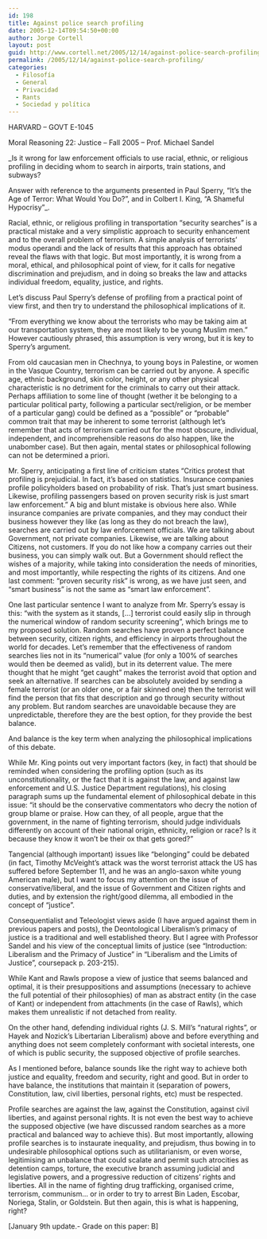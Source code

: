 ```yaml
---
id: 198
title: Against police search profiling
date: 2005-12-14T09:54:50+00:00
author: Jorge Cortell
layout: post
guid: http://www.cortell.net/2005/12/14/against-police-search-profiling/
permalink: /2005/12/14/against-police-search-profiling/
categories:
  - Filosofí­a
  - General
  - Privacidad
  - Rants
  - Sociedad y polí­tica
---
```

HARVARD &#8211; GOVT E-1045
  
Moral Reasoning 22: Justice &#8211; Fall 2005 &#8211; Prof. Michael Sandel

_Is it wrong for law enforcement officials to use racial, ethnic, or religious profiling in deciding whom to search in airports, train stations, and subways?
  
Answer with reference to the arguments presented in Paul Sperry, &#8220;It&#8217;s the Age of Terror: What Would You Do?&#8221;, and in Colbert I. King, &#8220;A Shameful Hypocrisy&#8221;_.

Racial, ethnic, or religious profiling in transportation &#8220;security searches&#8221; is a practical mistake and a very simplistic approach to security enhancement and to the overall problem of terrorism. A simple analysis of terrorists&#8217; modus operandi and the lack of results that this approach has obtained reveal the flaws with that logic. But most importantly, it is wrong from a moral, ethical, and philosophical point of view, for it calls for negative discrimination and prejudism, and in doing so breaks the law and attacks individual freedom, equality, justice, and rights.

Let&#8217;s discuss Paul Sperry&#8217;s defense of profiling from a practical point of view first, and then try to understand the philosophical implications of it.

&#8220;From everything we know about the terrorists who may be taking aim at our transportation system, they are most likely to be young Muslim men.&#8221; However cautiously phrased, this assumption is very wrong, but it is key to Sperry&#8217;s argument.

From old caucasian men in Chechnya, to young boys in Palestine, or women in the Vasque Country, terrorism can be carried out by anyone. A specific age, ethnic background, skin color, height, or any other physical characteristic is no detriment for the criminals to carry out their attack. Perhaps affiliation to some line of thought (wether it be belonging to a particular political party, following a particular sect/religion, or be member of a particular gang) could be defined as a &#8220;possible&#8221; or &#8220;probable&#8221; common trait that may be inherent to some terrorist (although let&#8217;s remember that acts of terrorism carried out for the most obscure, individual, independent, and incomprehensible reasons do also happen, like the unabomber case). But then again, mental states or philosophical following can not be determined a priori.

Mr. Sperry, anticipating a first line of criticism states &#8220;Critics protest that profiling is prejudicial. In fact, it&#8217;s based on statistics. Insurance companies profile policyholders based on probability of risk. That&#8217;s just smart business. Likewise, profiling passengers based on proven security risk is just smart law enforcement.&#8221; A big and blunt mistake is obvious here also. While insurance companies are private companies, and they may conduct their business however they like (as long as they do not breach the law), searches are carried out by law enforcement officials. We are talking about Government, not private companies. Likewise, we are talking about Citizens, not customers. If you do not like how a company carries out their business, you can simply walk out. But a Government should reflect the wishes of a majority, while taking into consideration the needs of minorities, and most importantly, while respecting the rights of its citizens. And one last comment: &#8220;proven security risk&#8221; is wrong, as we have just seen, and &#8220;smart business&#8221; is not the same as &#8220;smart law enforcement&#8221;.

One last particular sentence I want to analyze from Mr. Sperry&#8217;s essay is this: &#8220;with the system as it stands, [&#8230;] terrorist could easily slip in through the numerical window of random security screening&#8221;, which brings me to my proposed solution. Random searches have proven a perfect balance between security, citizen rights, and efficiency in airports throughout the world for decades. Let&#8217;s remember that the effectiveness of random searches lies not in its &#8220;numerical&#8221; value (for only a 100% of searches would then be deemed as valid), but in its deterrent value. The mere thought that he might &#8220;get caught&#8221; makes the terrorist avoid that option and seek an alternative. If searches can be absolutely avoided by sending a female terrorist (or an older one, or a fair skinned one) then the terrorist will find the person that fits that description and go through security without any problem. But random searches are unavoidable because they are unpredictable, therefore they are the best option, for they provide the best balance.

And balance is the key term when analyzing the philosophical implications of this debate.

While Mr. King points out very important factors (key, in fact) that should be reminded when considering the profiling option (such as its unconstitutionality, or the fact that it is against the law, and against law enforcement and U.S. Justice Department regulations), his closing paragraph sums up the fundamental element of philosophical debate in this issue: &#8220;it should be the conservative commentators who decry the notion of group blame or praise. How can they, of all people, argue that the government, in the name of fighting terrorism, should judge individuals differently on account of their national origin, ethnicity, religion or race? Is it because they know it won&#8217;t be their ox that gets gored?&#8221;

Tangencial (although important) issues like &#8220;belonging&#8221; could be debated (in fact, Timothy McVeight&#8217;s attack was the worst terrorist attack the US has suffered before September 11, and he was an anglo-saxon white young American male), but I want to focus my attention on the issue of conservative/liberal, and the issue of Government and Citizen rights and duties, and by extension the right/good dilemma, all embodied in the concept of &#8220;justice&#8221;.

Consequentialist and Teleologist views aside (I have argued against them in previous papers and posts), the Deontological Liberalism&#8217;s primacy of justice is a traditional and well established theory. But I agree with Professor Sandel and his view of the conceptual limits of justice (see &#8220;Introduction: Liberalism and the Primacy of Justice&#8221; in &#8220;Liberalism and the Limits of Justice&#8221;, coursepack p. 203-215).

While Kant and Rawls propose a view of justice that seems balanced and optimal, it is their presuppositions and assumptions (necessary to achieve the full potential of their philosophies) of man as abstract entity (in the case of Kant) or independent from attachments (in the case of Rawls), which makes them unrealistic if not detached from reality.

On the other hand, defending individual rights (J. S. Mill&#8217;s &#8220;natural rights&#8221;, or Hayek and Nozick&#8217;s Libertarian Liberalism) above and before everything and anything does not seem completely conformant with societal interests, one of which is public security, the supposed objective of profile searches.

As I mentioned before, balance sounds like the right way to achieve both justice and equality, freedom and security, right and good. But in order to have balance, the institutions that maintain it (separation of powers, Constitution, law, civil liberties, personal rights, etc) must be respected.

Profile searches are against the law, against the Constitution, against civil liberties, and against personal rights. It is not even the best way to achieve the supposed objective (we have discussed random searches as a more practical and balanced way to achieve this). But most importantly, allowing profile searches is to instaurate inequality, and prejudism, thus bowing in to undesirable philosophical options such as utilitarianism, or even worse, legitimising an unbalance that could scalate and permit such atrocities as detention camps, torture, the executive branch assuming judicial and legislative powers, and a progressive reduction of citizens&#8217; rights and liberties. All in the name of fighting drug trafficking, organised crime, terrorism, communism&#8230; or in order to try to arrest Bin Laden, Escobar, Noriega, Stalin, or Goldstein. But then again, this is what is happening, right?

[January 9th update.- Grade on this paper: B]